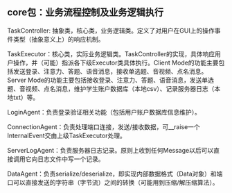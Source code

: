 ## core包：业务流程控制及业务逻辑执行

TaskController: 抽象类，核心类，业务逻辑类。定义了对用户在GUI上的操作事件类型（抽象意义上）的响应机制。

TaskExecutor：核心类，实际业务逻辑类。TaskController的实现，具体响应用户操作，并（可能）指派各下级Executor类具体执行。Client Mode的功能主要包括发送登录、注意力、答题、语音消息，接收单选题、音视频、点名消息。
Server Mode的功能主要包括接收登录、注意力、答题、语音消息，发送单选题、音视频、点名消息，维护学生账户数据库（本地csv）、记录服务器日志（本地txt）等。

LoginAgent：负责登录验证相关功能（包括用户账户数据库信息维护）。

ConnectionAgent：负责处理端口连接，发送/接收数据，可__raise一个InternalEvent交由上级TaskExecutor处理。

ServerLogAgent：负责服务器日志记录。原则上收到任何Message以后可以直接调用它向日志文件中写一个记录。

DataAgent：负责serialize/deserialize，即实现内部数据格式（Data对象）和端口可以直接发送的字符串（字节流）之间的转换（可能用到压缩/解压缩算法）。
